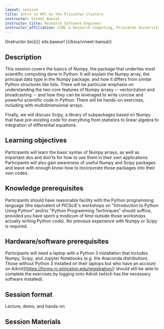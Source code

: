 ```yaml
---
layout: session
title: Intro to HPC on the Princeton Clusters
instructor: Vineet Bansal
instructor_title: Research Software Engineer
instructor_affiliation: CSML & Research Computing, Princeton University
---
```


[Instructor bio]({{ site.baseurl }}/bios/vineet-bansal/)


## Description ##
This session covers the basics of Numpy, the package that underlies most scientific computing done in Python.  It will explain the Numpy array, the principal data type in the Numpy package, and how it differs from similar Python structures like lists. There will be particular emphasis on understanding the two core features of Numpy arrasy -- vectorization and broadcasting -- and how they can be leveraged to write concise and powerful scientific code in Python.  There will be hands-on exercises, including with multidimensional arrays.

Finally, we will discuss Scipy, a library of subpackages based on Numpy that have pre-existing code for everything from statistics to linear algebra to integration of differential equations.

## Learning objectives ##
Participants will learn the basic syntax of Numpy arrays, as well as important dos and don'ts for how to use them in their own applications. Participants will also gain awareness of useful Numpy and Scipy packages and leave with enough know-how to incorporate those packages into their own codes.

## Knowledge prerequisites ##
Participants should have reasonable facility with the Python programming language (the equivalent of PICSciE's workshops on "Introduction to Python Using Python" and/or "Python Programming Techniques" should suffice, provided you have spent a modicum of time outside those workshops actually writing Python code).  No previous experience with Numpy or Scipy is required.

## Hardware/software prerequisites ##
Participants will need a laptop with a Python 3 installation that includes Numpy, Scipy, and Jupyter Notebooks (e.g. the Anaconda distribution).  Those without Python 3 installed on their laptops but who have an account on Adroit](https://forms.rc.princeton.edu/registration/) should still be able to complete the exercises by logging onto Adroit (which has the necessary software installed).


## Session format ##
Lecture, demo, and hands-on

## Session Materials ##

<!--
All presentation materials are [here](https://princetonuniversity.github.io/hpc_beginning_workshop/).
-->
